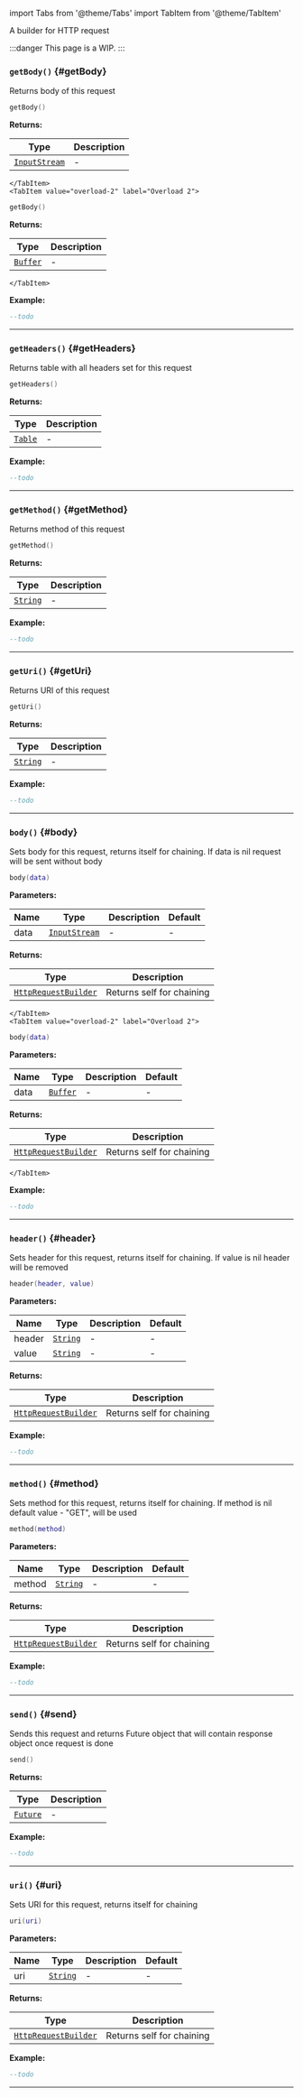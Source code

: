 import Tabs from '@theme/Tabs'
import TabItem from '@theme/TabItem'

A builder for HTTP request

:::danger
This page is a WIP.
:::

### <code>getBody()</code> \{#getBody}

Returns body of this request

<Tabs>
    <TabItem value="overload-1" label="Overload 1">

```lua
getBody()
```

**Returns:**

| Type                                                  | Description |
| ----------------------------------------------------- | ----------- |
| <code>[InputStream](/globals/Data/InputStream)</code> | -           |

    </TabItem>
    <TabItem value="overload-2" label="Overload 2">

```lua
getBody()
```

**Returns:**

| Type                                        | Description |
| ------------------------------------------- | ----------- |
| <code>[Buffer](/globals/Data/Buffer)</code> | -           |

    </TabItem>

</Tabs>

**Example:**

```lua
--todo
```

---

### <code>getHeaders()</code> \{#getHeaders}

Returns table with all headers set for this request

```lua
getHeaders()
```

**Returns:**

| Type                                          | Description |
| --------------------------------------------- | ----------- |
| <code>[Table](/tutorials/types/Tables)</code> | -           |

**Example:**

```lua
--todo
```

---

### <code>getMethod()</code> \{#getMethod}

Returns method of this request

```lua
getMethod()
```

**Returns:**

| Type                                            | Description |
| ----------------------------------------------- | ----------- |
| <code>[String](/tutorials/types/Strings)</code> | -           |

**Example:**

```lua
--todo
```

---

### <code>getUri()</code> \{#getUri}

Returns URI of this request

```lua
getUri()
```

**Returns:**

| Type                                            | Description |
| ----------------------------------------------- | ----------- |
| <code>[String](/tutorials/types/Strings)</code> | -           |

**Example:**

```lua
--todo
```

---

### <code>body()</code> \{#body}

Sets body for this request, returns itself for chaining. If data is nil request will be sent without body

<Tabs>
    <TabItem value="overload-1" label="Overload 1">

```lua
body(data)
```

**Parameters:**

| Name | Type                                                  | Description | Default |
| ---- | ----------------------------------------------------- | ----------- | ------- |
| data | <code>[InputStream](/globals/Data/InputStream)</code> | -           | -       |

**Returns:**

| Type                                                               | Description               |
| ------------------------------------------------------------------ | ------------------------- |
| <code>[HttpRequestBuilder](/globals/Net/HttpRequestBuilder)</code> | Returns self for chaining |

    </TabItem>
    <TabItem value="overload-2" label="Overload 2">

```lua
body(data)
```

**Parameters:**

| Name | Type                                        | Description | Default |
| ---- | ------------------------------------------- | ----------- | ------- |
| data | <code>[Buffer](/globals/Data/Buffer)</code> | -           | -       |

**Returns:**

| Type                                                               | Description               |
| ------------------------------------------------------------------ | ------------------------- |
| <code>[HttpRequestBuilder](/globals/Net/HttpRequestBuilder)</code> | Returns self for chaining |

    </TabItem>

</Tabs>

**Example:**

```lua
--todo
```

---

### <code>header()</code> \{#header}

Sets header for this request, returns itself for chaining. If value is nil header will be removed

```lua
header(header, value)
```

**Parameters:**

| Name   | Type                                            | Description | Default |
| ------ | ----------------------------------------------- | ----------- | ------- |
| header | <code>[String](/tutorials/types/Strings)</code> | -           | -       |
| value  | <code>[String](/tutorials/types/Strings)</code> | -           | -       |

**Returns:**

| Type                                                               | Description               |
| ------------------------------------------------------------------ | ------------------------- |
| <code>[HttpRequestBuilder](/globals/Net/HttpRequestBuilder)</code> | Returns self for chaining |

**Example:**

```lua
--todo
```

---

### <code>method()</code> \{#method}

Sets method for this request, returns itself for chaining. If method is nil default value - "GET", will be used

```lua
method(method)
```

**Parameters:**

| Name   | Type                                            | Description | Default |
| ------ | ----------------------------------------------- | ----------- | ------- |
| method | <code>[String](/tutorials/types/Strings)</code> | -           | -       |

**Returns:**

| Type                                                               | Description               |
| ------------------------------------------------------------------ | ------------------------- |
| <code>[HttpRequestBuilder](/globals/Net/HttpRequestBuilder)</code> | Returns self for chaining |

**Example:**

```lua
--todo
```

---

### <code>send()</code> \{#send}

Sends this request and returns Future object that will contain response object once request is done

```lua
send()
```

**Returns:**

| Type                                        | Description |
| ------------------------------------------- | ----------- |
| <code>[Future](/globals/Data/Future)</code> | -           |

**Example:**

```lua
--todo
```

---

### <code>uri()</code> \{#uri}

Sets URI for this request, returns itself for chaining

```lua
uri(uri)
```

**Parameters:**

| Name | Type                                            | Description | Default |
| ---- | ----------------------------------------------- | ----------- | ------- |
| uri  | <code>[String](/tutorials/types/Strings)</code> | -           | -       |

**Returns:**

| Type                                                               | Description               |
| ------------------------------------------------------------------ | ------------------------- |
| <code>[HttpRequestBuilder](/globals/Net/HttpRequestBuilder)</code> | Returns self for chaining |

**Example:**

```lua
--todo
```

---
